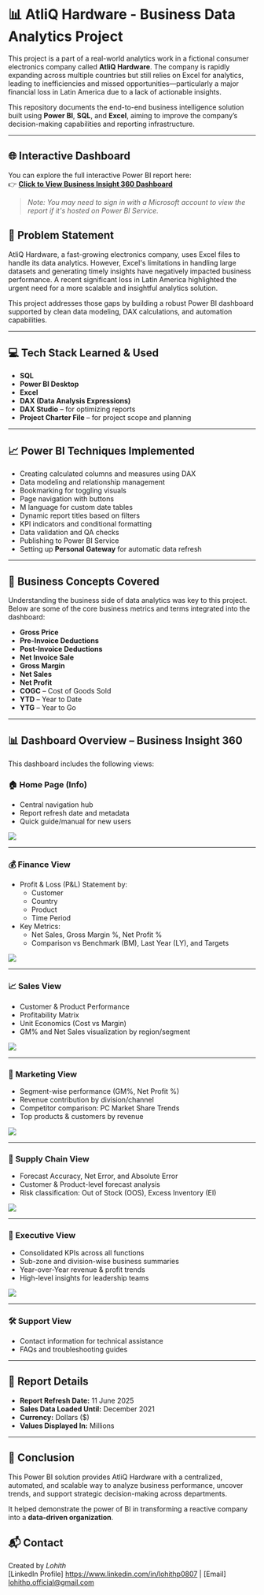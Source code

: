 # 📊 AtliQ Hardware - Business Data Analytics Project

This project is a part of a real-world analytics work in a fictional consumer electronics company called **AtliQ Hardware**. The company is rapidly expanding across multiple countries but still relies on Excel for analytics, leading to inefficiencies and missed opportunities—particularly a major financial loss in Latin America due to a lack of actionable insights.

This repository documents the end-to-end business intelligence solution built using **Power BI**, **SQL**, and **Excel**, aiming to improve the company’s decision-making capabilities and reporting infrastructure.

---
## 🌐 Interactive Dashboard

You can explore the full interactive Power BI report here:  
👉 [**Click to View Business Insight 360 Dashboard**](https://app.powerbi.com/view?r=eyJrIjoiMTBhMDlhZGYtMDdlYS00YWRkLWI1ZDQtMWMzYWNkNDA3OGM1IiwidCI6ImM2ZTU0OWIzLTVmNDUtNDAzMi1hYWU5LWQ0MjQ0ZGM1YjJjNCJ9)

> _Note: You may need to sign in with a Microsoft account to view the report if it's hosted on Power BI Service._


## 🧠 Problem Statement

AtliQ Hardware, a fast-growing electronics company, uses Excel files to handle its data analytics. However, Excel's limitations in handling large datasets and generating timely insights have negatively impacted business performance. A recent significant loss in Latin America highlighted the urgent need for a more scalable and insightful analytics solution.

This project addresses those gaps by building a robust Power BI dashboard supported by clean data modeling, DAX calculations, and automation capabilities.

---

## 💻 Tech Stack Learned & Used

- **SQL**
- **Power BI Desktop**
- **Excel**
- **DAX (Data Analysis Expressions)**
- **DAX Studio** – for optimizing reports
- **Project Charter File** – for project scope and planning

---

## 📈 Power BI Techniques Implemented

- Creating calculated columns and measures using DAX
- Data modeling and relationship management
- Bookmarking for toggling visuals
- Page navigation with buttons
- M language for custom date tables
- Dynamic report titles based on filters
- KPI indicators and conditional formatting
- Data validation and QA checks
- Publishing to Power BI Service
- Setting up **Personal Gateway** for automatic data refresh

---

## 🧾 Business Concepts Covered

Understanding the business side of data analytics was key to this project. Below are some of the core business metrics and terms integrated into the dashboard:

- **Gross Price**
- **Pre-Invoice Deductions**
- **Post-Invoice Deductions**
- **Net Invoice Sale**
- **Gross Margin**
- **Net Sales**
- **Net Profit**
- **COGC** – Cost of Goods Sold
- **YTD** – Year to Date
- **YTG** – Year to Go

---


## 📊 Dashboard Overview – Business Insight 360

This dashboard includes the following views:

### 🏠 Home Page (Info)
- Central navigation hub
- Report refresh date and metadata
- Quick guide/manual for new users

![](https://github.com/LohithAnalyst/Business_Data_Analytic_PowerBI/blob/a14e65de1511fca1b4ab1625e5f9863614cdef10/Dashboard_Overview_Snapshot/Screenshot%202025-07-14%20221147.png)

---

### 💰 Finance View
- Profit & Loss (P&L) Statement by:
  - Customer
  - Country
  - Product
  - Time Period
- Key Metrics:
  - Net Sales, Gross Margin %, Net Profit %
  - Comparison vs Benchmark (BM), Last Year (LY), and Targets

![](https://github.com/LohithAnalyst/Business_Data_Analytic_PowerBI/blob/a14e65de1511fca1b4ab1625e5f9863614cdef10/Dashboard_Overview_Snapshot/Screenshot%202025-07-14%20221201.png)

---

### 📈 Sales View
- Customer & Product Performance
- Profitability Matrix
- Unit Economics (Cost vs Margin)
- GM% and Net Sales visualization by region/segment

![](https://github.com/LohithAnalyst/Business_Data_Analytic_PowerBI/blob/a14e65de1511fca1b4ab1625e5f9863614cdef10/Dashboard_Overview_Snapshot/Screenshot%202025-07-14%20221218.png)

---

### 📣 Marketing View
- Segment-wise performance (GM%, Net Profit %)
- Revenue contribution by division/channel
- Competitor comparison: PC Market Share Trends
- Top products & customers by revenue

![](https://github.com/LohithAnalyst/Business_Data_Analytic_PowerBI/blob/a14e65de1511fca1b4ab1625e5f9863614cdef10/Dashboard_Overview_Snapshot/Screenshot%202025-07-14%20221237.png)

---

### 🚛 Supply Chain View
- Forecast Accuracy, Net Error, and Absolute Error
- Customer & Product-level forecast analysis
- Risk classification: Out of Stock (OOS), Excess Inventory (EI)

![](https://github.com/LohithAnalyst/Business_Data_Analytic_PowerBI/blob/a14e65de1511fca1b4ab1625e5f9863614cdef10/Dashboard_Overview_Snapshot/Screenshot%202025-07-14%20221248.png)

---

### 🧭 Executive View
- Consolidated KPIs across all functions
- Sub-zone and division-wise business summaries
- Year-over-Year revenue & profit trends
- High-level insights for leadership teams

![](https://github.com/LohithAnalyst/Business_Data_Analytic_PowerBI/blob/a14e65de1511fca1b4ab1625e5f9863614cdef10/Dashboard_Overview_Snapshot/Screenshot%202025-07-14%20221339.png)

---

### 🛠️ Support View
- Contact information for technical assistance
- FAQs and troubleshooting guides

---

## 📅 Report Details

- **Report Refresh Date:** 11 June 2025  
- **Sales Data Loaded Until:** December 2021  
- **Currency:** Dollars ($)  
- **Values Displayed In:** Millions  

---

## 📌 Conclusion

This Power BI solution provides AtliQ Hardware with a centralized, automated, and scalable way to analyze business performance, uncover trends, and support strategic decision-making across departments.

It helped demonstrate the power of BI in transforming a reactive company into a **data-driven organization**.


## 📬 Contact
Created by *Lohith*  
[LinkedIn Profile] https://www.linkedin.com/in/lohithp0807 | [Email] lohithp.official@gmail.com 

